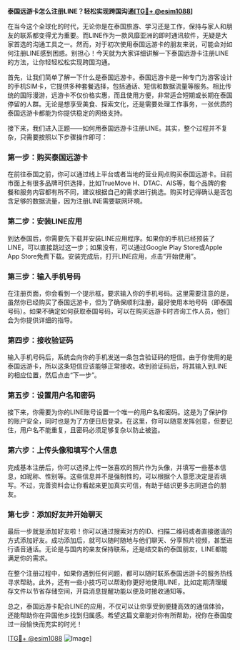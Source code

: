 **泰国远游卡怎么注册LINE？轻松实现跨国沟通[[TG💪+ @esim1088](https://t.me/s/esim1088)]**

在当今这个全球化的时代，无论你是在泰国旅游、学习还是工作，保持与家人和朋友的联系都变得尤为重要。而LINE作为一款风靡亚洲的即时通讯软件，无疑是大家首选的沟通工具之一。然而，对于初次使用泰国远游卡的朋友来说，可能会对如何注册LINE感到困惑。别担心！今天就为大家详细讲解一下泰国远游卡注册LINE的方法，让你轻轻松松实现跨国沟通。

首先，让我们简单了解一下什么是泰国远游卡。泰国远游卡是一种专门为游客设计的手机SIM卡，它提供多种套餐选择，包括通话、短信和数据流量等服务。相比传统的国际漫游，远游卡不仅价格实惠，而且使用方便，非常适合短期或长期在泰国停留的人群。无论是想享受美食、探索文化，还是需要处理工作事务，一张优质的泰国远游卡都能为你提供稳定的网络支持。

接下来，我们进入正题——如何用泰国远游卡注册LINE。其实，整个过程并不复杂，只需要按照以下步骤操作即可：

### 第一步：购买泰国远游卡

在前往泰国之前，你可以通过线上平台或者当地的营业网点购买泰国远游卡。目前市面上有很多品牌可供选择，比如TrueMove H、DTAC、AIS等，每个品牌的套餐和服务内容都有所不同，建议根据自己的需求进行挑选。购买时记得确认是否包含足够的数据流量，因为注册LINE需要联网环境。

### 第二步：安装LINE应用

到达泰国后，你需要先下载并安装LINE应用程序。如果你的手机已经预装了LINE，可以直接跳过这一步；如果没有，可以通过Google Play Store或Apple App Store免费下载。安装完成后，打开LINE应用，点击“开始使用”。

### 第三步：输入手机号码

在注册页面，你会看到一个提示框，要求输入你的手机号码。这里需要注意的是，虽然你已经购买了泰国远游卡，但为了确保顺利注册，最好使用本地号码（即泰国号码）。如果不确定如何获取泰国号码，可以在购买远游卡时咨询工作人员，他们会为你提供详细的指导。

### 第四步：接收验证码

输入手机号码后，系统会向你的手机发送一条包含验证码的短信。由于你使用的是泰国远游卡，所以这条短信应该能够正常接收。收到验证码后，将其输入到LINE的相应位置，然后点击“下一步”。

### 第五步：设置用户名和密码

接下来，你需要为你的LINE账号设置一个唯一的用户名和密码。这是为了保护你的账户安全，同时也是为了方便日后登录。在这里，你可以随意发挥创意，但要记住，用户名不能重复，且密码必须足够复杂以防止被盗。

### 第六步：上传头像和填写个人信息

完成基本注册后，你可以选择上传一张喜欢的照片作为头像，并填写一些基本信息，如昵称、性别等。这些信息并不是强制性的，可以根据个人意愿决定是否填写。不过，完善资料会让你看起来更加真实可信，有助于结识更多志同道合的朋友。

### 第七步：添加好友并开始聊天

最后一步就是添加好友啦！你可以通过搜索对方的ID、扫描二维码或者直接邀请的方式添加好友。成功添加后，就可以随时随地与他们聊天、分享照片视频，甚至进行语音通话。无论是与国内的亲友保持联系，还是结交新的泰国朋友，LINE都能满足你的需求。

在整个注册过程中，如果你遇到任何问题，都可以随时联系泰国远游卡的服务热线寻求帮助。此外，还有一些小技巧可以帮助你更好地使用LINE，比如定期清理缓存文件以节省存储空间，开启消息提醒功能以便及时接收通知等。

总之，泰国远游卡配合LINE的应用，不仅可以让你享受到便捷高效的通信体验，还能帮助你在异国他乡找到归属感。希望这篇文章能对你有所帮助，祝你在泰国度过一段愉快而充实的时光！

[[TG💪+ @esim1088](https://t.me/s/esim1088) ![Image](https://i.postimg.cc/4NQfJmqS/Snipaste-2025-05-13-00-14-12.png)]